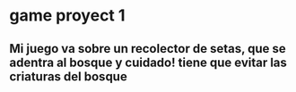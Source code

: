 # game proyect 1

## Mi juego va sobre un recolector de setas, que se adentra al bosque y cuidado! tiene que evitar las criaturas del bosque